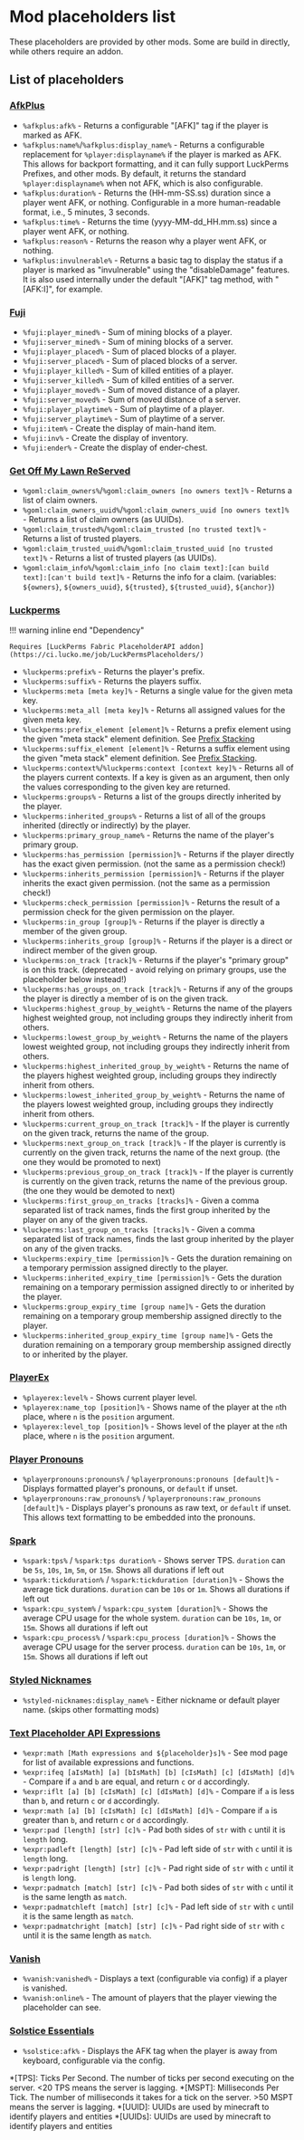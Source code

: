 # Mod placeholders list

These placeholders are provided by other mods. Some are build in directly, while others require an addon.

## List of placeholders

### [AfkPlus](https://modrinth.com/mod/afkplus)

- `%afkplus:afk%` - Returns a configurable "[AFK]" tag if the player is marked as AFK.
- `%afkplus:name%`/`%afkplus:display_name%` - Returns a configurable replacement for `%player:displayname%` if the player is marked as AFK.
  This allows for backport formatting, and it can fully support LuckPerms Prefixes, and other mods.  By default, it returns the standard
  `%player:displayname%` when not AFK, which is also configurable.
- `%afkplus:duration%` - Returns the (HH-mm-SS.ss) duration since a player went AFK, or nothing.
  Configurable in a more human-readable format, i.e., 5 minutes, 3 seconds.
- `%afkplus:time%` - Returns the time (yyyy-MM-dd_HH.mm.ss) since a player went AFK, or nothing.
- `%afkplus:reason%` - Returns the reason why a player went AFK, or nothing.
- `%afkplus:invulnerable%` - Returns a basic tag to display the status if a player is marked as "invulnerable" using the "disableDamage"
  features.  It is also used internally under the default "[AFK]" tag method, with "[AFK:I]", for example.

### [Fuji](https://modrinth.com/mod/fuji)
- `%fuji:player_mined%` - Sum of mining blocks of a player.
- `%fuji:server_mined%` - Sum of mining blocks of a server.
- `%fuji:player_placed%` - Sum of placed blocks of a player.
- `%fuji:server_placed%` - Sum of placed blocks of a server.
- `%fuji:player_killed%` - Sum of killed entities of a player.
- `%fuji:server_killed%` - Sum of killed entities of a server.
- `%fuji:player_moved%` - Sum of moved distance of a player.
- `%fuji:server_moved%` - Sum of moved distance of a server.
- `%fuji:player_playtime%` - Sum of playtime of a player.
- `%fuji:server_playtime%` - Sum of playtime of a server.
- `%fuji:item%` - Create the display of main-hand item.
- `%fuji:inv%` - Create the display of inventory.
- `%fuji:ender%` - Create the display of ender-chest.

### [Get Off My Lawn ReServed](https://pb4.eu/#get-off-my-lawn)

- `%goml:claim_owners%`/`%goml:claim_owners [no owners text]%` - Returns a list of claim owners.
- `%goml:claim_owners_uuid%`/`%goml:claim_owners_uuid [no owners text]%` - Returns a list of claim owners (as UUIDs).
- `%goml:claim_trusted%`/`%goml:claim_trusted [no trusted text]%` - Returns a list of trusted players.
- `%goml:claim_trusted_uuid%`/`%goml:claim_trusted_uuid [no trusted text]%` - Returns a list of trusted players (as UUIDs).
- `%goml:claim_info%`/`%goml:claim_info [no claim text]:[can build text]:[can't build text]%` - Returns the info for a claim.
  (variables: `${owners}`, `${owners_uuid}`, `${trusted}`, `${trusted_uuid}`, `${anchor}`)

### [Luckperms](https://luckperms.net/)

!!! warning inline end "Dependency"

    Requires [LuckPerms Fabric PlaceholderAPI addon](https://ci.lucko.me/job/LuckPermsPlaceholders/)

- `%luckperms:prefix%` - Returns the player's prefix.
- `%luckperms:suffix%` - Returns the players suffix.
- `%luckperms:meta [meta key]%` - Returns a single value for the given meta key.
- `%luckperms:meta_all [meta key]%` - Returns all assigned values for the given meta key.
- `%luckperms:prefix_element [element]%` - Returns a prefix element using the given "meta stack" element definition.
  See [Prefix Stacking](https://luckperms.net/wiki/Prefix-&-Suffix-Stacking)
- `%luckperms:suffix_element [element]%` - Returns a suffix element using the given "meta stack" element definition.
  See [Prefix Stacking](https://luckperms.net/wiki/Prefix-&-Suffix-Stacking).
- `%luckperms:context%`/`%luckperms:context [context key]%` - Returns all of the players current contexts. If a key is
  given as an argument, then only the values corresponding to the given key are returned.
- `%luckperms:groups%` - Returns a list of the groups directly inherited by the player.
- `%luckperms:inherited_groups%` - Returns a list of all of the groups inherited (directly or indirectly) by the player.
- `%luckperms:primary_group_name%` - Returns the name of the player's primary group.
- `%luckperms:has_permission [permission]%` - Returns if the player directly has the exact given permission.
  (not the same as a permission check!)
- `%luckperms:inherits_permission [permission]%` - Returns if the player inherits the exact given permission.
  (not the same as a permission check!)
- `%luckperms:check_permission [permission]%` - Returns the result of a permission check for the given permission on the player.
- `%luckperms:in_group [group]%` - Returns if the player is directly a member of the given group.
- `%luckperms:inherits_group [group]%` - Returns if the player is a direct or indirect member of the given group.
- `%luckperms:on_track [track]%` - Returns if the player's "primary group" is on this track.
  (deprecated - avoid relying on primary groups, use the placeholder below instead!)
- `%luckperms:has_groups_on_track [track]%` - Returns if any of the groups the player is directly a member of is on the given track.
- `%luckperms:highest_group_by_weight%` - Returns the name of the players highest weighted group, not including groups they indirectly
  inherit from others.
- `%luckperms:lowest_group_by_weight%` - Returns the name of the players lowest weighted group, not including groups they indirectly inherit
  from others.
- `%luckperms:highest_inherited_group_by_weight%` - Returns the name of the players highest weighted group, including groups they indirectly
  inherit from others.
- `%luckperms:lowest_inherited_group_by_weight%` - Returns the name of the players lowest weighted group, including groups they indirectly
  inherit from others.
- `%luckperms:current_group_on_track [track]%` - If the player is currently on the given track, returns the name of the group.
- `%luckperms:next_group_on_track [track]%` - If the player is currently is currently on the given track, returns the name of the next
  group. (the one they would be promoted to next)
- `%luckperms:previous_group_on_track [track]%` - If the player is currently is currently on the given track, returns the name of the
  previous group. (the one they would be demoted to next)
- `%luckperms:first_group_on_tracks [tracks]%` - Given a comma separated list of track names, finds the first group inherited by the player
  on any of the given tracks.
- `%luckperms:last_group_on_tracks [tracks]%` - Given a comma separated list of track names, finds the last group inherited by the player on
  any of the given tracks.
- `%luckperms:expiry_time [permission]%` - Gets the duration remaining on a temporary permission assigned directly to the player.
- `%luckperms:inherited_expiry_time [permission]%` - Gets the duration remaining on a temporary permission assigned directly to or inherited
  by the player.
- `%luckperms:group_expiry_time [group name]%` - Gets the duration remaining on a temporary group membership assigned directly to the
  player.
- `%luckperms:inherited_group_expiry_time [group name]%` - Gets the duration remaining on a temporary group membership assigned directly to
  or inherited by the player.

### [PlayerEx](https://www.curseforge.com/minecraft/mc-mods/playerex)

- `%playerex:level%` - Shows current player level.
- `%playerex:name_top [position]%` - Shows name of the player at the `n`th place, where `n` is the `position` argument.
- `%playerex:level_top [position]%` - Shows level of the player at the `n`th place, where `n` is the `position` argument.

### [Player Pronouns](https://modrinth.com/mod/player-pronouns)

- `%playerpronouns:pronouns%` / `%playerpronouns:pronouns [default]%` - Displays formatted player's pronouns, or `default` if unset.
- `%playerpronouns:raw_pronouns%` / `%playerpronouns:raw_pronouns [default]%` - Displays player's pronouns as raw text, or `default` if
  unset. This allows text formatting to be embedded into the pronouns.

### [Spark](https://spark.lucko.me/download)

- `%spark:tps%` / `%spark:tps duration%` - Shows server TPS. `duration` can be `5s`, `10s`, `1m`, `5m`, or `15m`. Shows all durations if
  left out
- `%spark:tickduration%` / `%spark:tickduration [duration]%` - Shows the average tick durations. `duration` can be `10s` or `1m`. Shows all
  durations if left out
- `%spark:cpu_system%` / `%spark:cpu_system [duration]%` - Shows the average CPU usage for the whole system. `duration` can be `10s`, `1m`,
  or `15m`. Shows all durations if left out
- `%spark:cpu_process%` / `%spark:cpu_process [duration]%` - Shows the average CPU usage for the server process. `duration` can be `10s`,
  `1m`, or `15m`. Shows all durations if left out

### [Styled Nicknames](https://www.curseforge.com/minecraft/mc-mods/styled-nicknames)

- `%styled-nicknames:display_name%` - Either nickname or default player name. (skips other formatting mods)

### [Text Placeholder API Expressions](https://modrinth.com/mod/text-placeholder-api-expr)
- `%expr:math [Math expressions and ${placeholder}s]%` - See mod page for list of available expressions and functions.
- `%expr:ifeq [aIsMath] [a] [bIsMath] [b] [cIsMath] [c] [dIsMath] [d]%` - Compare if `a` and `b` are equal, and return `c` or `d` accordingly.
- `%expr:iflt [a] [b] [cIsMath] [c] [dIsMath] [d]%` - Compare if `a` is less than `b`, and return `c` or `d` accordingly.
- `%expr:math [a] [b] [cIsMath] [c] [dIsMath] [d]%` - Compare if `a` is greater than `b`, and return `c` or `d` accordingly.
- `%expr:pad [length] [str] [c]%` - Pad both sides of `str` with `c` until it is `length` long.
- `%expr:padleft [length] [str] [c]%` - Pad left side of `str` with `c` until it is `length` long.
- `%expr:padright [length] [str] [c]%` - Pad right side of `str` with `c` until it is `length` long.
- `%expr:padmatch [match] [str] [c]%` - Pad both sides of `str` with `c` until it is the same length as `match`.
- `%expr:padmatchleft [match] [str] [c]%` - Pad left side of `str` with `c` until it is the same length as `match`.
- `%expr:padmatchright [match] [str] [c]%` - Pad right side of `str` with `c` until it is the same length as `match`.

### [Vanish](https://modrinth.com/mod/vanish)

- `%vanish:vanished%` - Displays a text (configurable via config) if a player is vanished.
- `%vanish:online%` - The amount of players that the player viewing the placeholder can see.

### [Solstice Essentials](https://solstice.alexdevs.me)
- `%solstice:afk%` - Displays the AFK tag when the player is away from keyboard, configurable via the config.

*[TPS]: Ticks Per Second. The number of ticks per second executing on the server. <20 TPS means the server is lagging.
*[MSPT]: Milliseconds Per Tick. The number of milliseconds it takes for a tick on the server. >50 MSPT means the server is lagging.
*[UUID]: UUIDs are used by minecraft to identify players and entities
*[UUIDs]: UUIDs are used by minecraft to identify players and entities

